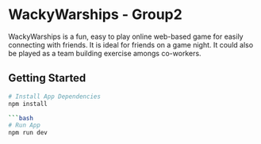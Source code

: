 # WackyWarships - Group2
WackyWarships is a fun, easy to play online web-based game for easily connecting with friends. 
It is ideal for friends on a game night. It could also be played as a team building exercise amongs co-workers.

## Getting Started

```bash
# Install App Dependencies
npm install

```bash
# Run App
npm run dev